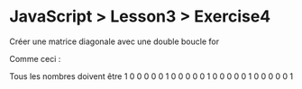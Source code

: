# JavaScript > Lesson3 > Exercise4

Créer une matrice diagonale avec une double boucle for

Comme ceci :

Tous les nombres doivent être
 1 0 0 0 0
 0 1 0 0 0
 0 0 1 0 0
 0 0 0 1 0
 0 0 0 0 1
